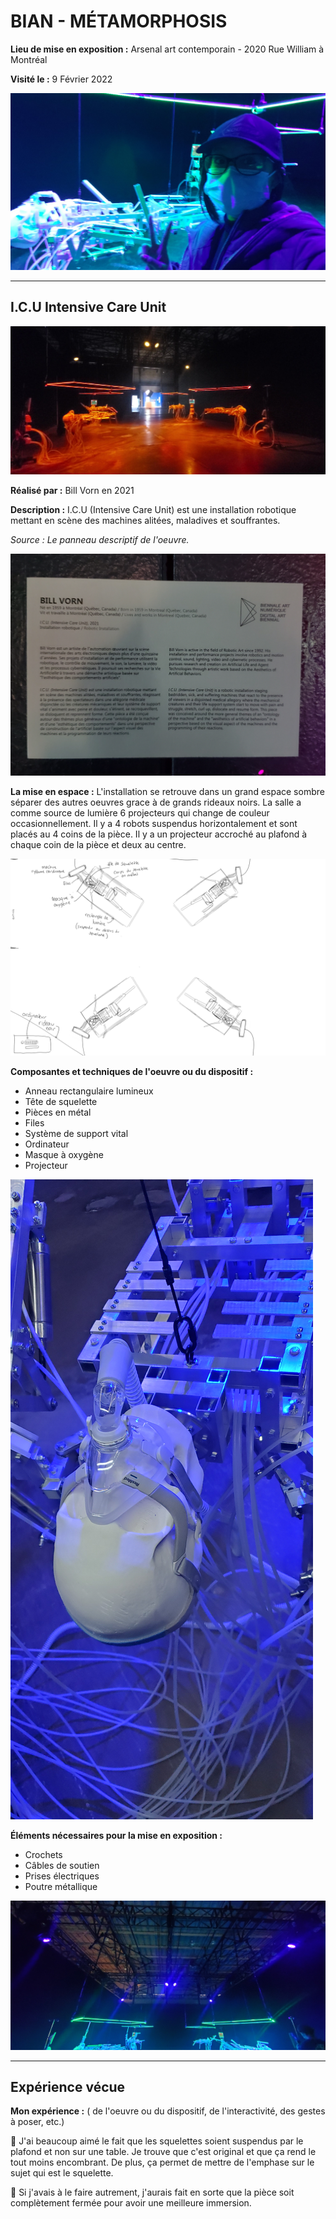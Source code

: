 # BIAN - MÉTAMORPHOSIS

 **Lieu de mise en exposition :** Arsenal art contemporain - 2020 Rue William à Montréal
 
 **Visité le :** 9 Février 2022
 
 ![selfie](photographies/bian_icu_selfie.jpg)
 
 ---

## I.C.U Intensive Care Unit

 ![complet](photographies/bian_icu_oeuvre_complet.jpg)

 **Réalisé par :** Bill Vorn en 2021

 **Description :** I.C.U (Intensive Care Unit) est une installation robotique mettant en scène des machines alitées, maladives et souffrantes.
 
 *Source : Le panneau descriptif de l'oeuvre.*
 
  ![complet](photographies/bian_icu_panneau_descriptif.jpg)

 **La mise en espace :** L'installation se retrouve dans un grand espace sombre séparer des autres oeuvres grace à de grands rideaux noirs. La salle a comme source de lumière 6 projecteurs qui change de couleur occasionnellement. Il y a 4 robots suspendus horizontalement et sont placés au 4 coins de la pièce. Il y a un projecteur accroché au plafond à chaque coin de la pièce et deux au centre.
 
  ![complet](croquis/bian_icu_croquis.png)

 **Composantes et techniques de l'oeuvre ou du dispositif :** 
 - Anneau rectangulaire lumineux
 - Tête de squelette
 - Pièces en métal
 - Files
 - Système de support vital
 - Ordinateur
 - Masque à oxygène
 - Projecteur

![complet](photographies/bian_icu_composant_tete.jpg)

 **Éléments nécessaires pour la mise en exposition :**
 - Crochets
 - Câbles de soutien
 - Prises électriques
 - Poutre métallique 

![complet](photographies/bian_icu_element_poutre.jpg)

---

 ## Expérience vécue

 **Mon expérience :** ( de l'oeuvre ou du dispositif, de l'interactivité, des gestes à poser, etc.)

 💛 J'ai beaucoup aimé le fait que les squelettes soient suspendus par le plafond et non sur une table. Je trouve que c'est original et que ça rend le tout moins encombrant. De plus, ça permet de mettre de l'emphase sur le sujet qui est le squelette.
 
 🤔 Si j'avais à le faire autrement, j'aurais fait en sorte que la pièce soit complètement fermée pour avoir une meilleure immersion.

